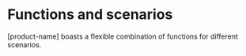 # Functions and scenarios

[product-name] boasts a flexible combination of functions for different scenarios.

<p conref="conref/product-overview-introduction.dita#product-intro/function">
